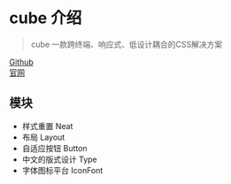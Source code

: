 
# cube 介绍

> cube 一款跨终端、响应式、低设计耦合的CSS解决方案

[Github](https://github.com/thx/cube)  
[官网](http://thx.github.io/cube/)


## 模块

 - 样式重置 Neat
 - 布局 Layout
 - 自适应按钮 Button
 - 中文的版式设计 Type
 - 字体图标平台 IconFont
 

 